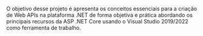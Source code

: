 O objetivo desse projeto é apresenta os conceitos essenciais para a criação de Web APIs na plataforma .NET de forma objetiva e prática abordando os principais recursos da ASP .NET Core 
usando o Visual Studio 2019/2022 como ferramenta de trabalho. 

